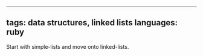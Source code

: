 ----
tags: data structures, linked lists
languages: ruby
----

Start with simple-lists and move onto linked-lists.